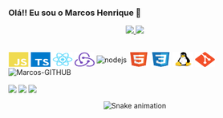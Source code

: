 ### Olá!! Eu sou o Marcos Henrique 👋

<div align="center">
  <a href="https://github.com/marck0101">
    <img height="150em" src="https://github-readme-stats.vercel.app/api?username=marck0101&count_private=true&include_all_commits=true&show_icons=true&theme=dracula&hide_border=false&show_owner=true"/>
    <img height="150em" src="https://github-readme-stats.vercel.app/api/top-langs/?username=marck0101&theme=dracula&hide_border=false&&layout=compact"/>
  </a>
</div>

<br/>

<div style="display: inline_block">
<br>
  <img align="center" alt="Marcos-Js" height="30" width="40" src="https://raw.githubusercontent.com/devicons/devicon/master/icons/javascript/javascript-plain.svg">
  <img align="center" alt="Marcos-Ts" height="30" width="40" src="https://raw.githubusercontent.com/devicons/devicon/master/icons/typescript/typescript-plain.svg">
  <img align="center" alt="Marcos-React" height="30" width="40" src="https://raw.githubusercontent.com/devicons/devicon/master/icons/react/react-original.svg">
   <img align="center" alt="Redux" height="30" width="40" src="https://raw.githubusercontent.com/devicons/devicon/master/icons/redux/redux-original.svg">
   <img align="center" alt="nodejs" height="30" width="40" src="https://cdn.worldvectorlogo.com/logos/nodejs-icon.svg">
  <img align="center" alt="Marcos-HTML" height="30" width="40" src="https://raw.githubusercontent.com/devicons/devicon/master/icons/html5/html5-original.svg">
  <img align="center" alt="Marcos-CSS" height="30" width="40" src="https://raw.githubusercontent.com/devicons/devicon/master/icons/css3/css3-original.svg">
  <img align="center" alt="Marcos-LINUX" height="30" width="40" src="https://raw.githubusercontent.com/devicons/devicon/master/icons/linux/linux-original.svg">
 <img align="center" alt="Marcos-GIT" height="30" width="40" src="https://raw.githubusercontent.com/devicons/devicon/master/icons/git/git-original.svg">
   <img align="center" alt="Marcos-GITHUB" height="35" width="35" src="/assets/GitHub.png">
</div>

<br/>

<div> 
  <a href="https://www.instagram.com/marcos_mhc/" target="_blank"><img src="https://img.shields.io/badge/-Instagram-%23E4405F?style=for-the-badge&logo=instagram&logoColor=white" target="_blank"></a>
  <a href = "mailto:marck.mhc@gmail.com"><img src="https://img.shields.io/badge/-Gmail-%23333?style=for-the-badge&logo=gmail&logoColor=white" target="_blank"></a>
  <a href="https://www.linkedin.com/in/marcos-henrique-corrêa-618392209/" target="_blank"><img src="https://img.shields.io/badge/-LinkedIn-%230077B5?style=for-the-badge&logo=linkedin&logoColor=white" target="_blank"></a> 
</div>

<div align="center">

  ![Snake animation](https://github.com/danielbped/danielbped/blob/output/github-contribution-grid-snake.svg)
  
</div>
